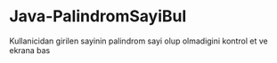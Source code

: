 # Java-PalindromSayiBul
Kullanicidan girilen sayinin palindrom sayi olup olmadigini kontrol et ve ekrana bas
